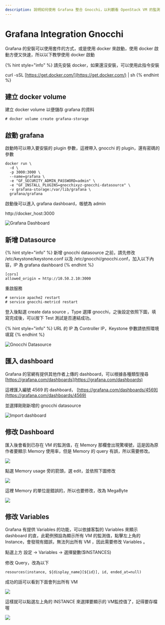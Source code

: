 ```yaml
---
description: 說明如何使用 Grafana 整合 Gnocchi，以利觀看 OpenStack VM 的監測值
---
```


# Grafana Integration Gnocchi

Grafana 的安裝可以使用套件的方式，或是使用 docker 來啟動，使用 docker 啟動方便又快速，所以以下教學使用 docker 啟動

{% hint style="info" %}
請先安裝 docker，如果還沒安裝，可以使用此指令安裝 

 curl -sSL [https://get.docker.com/](https://get.docker.com/) \| sh
{% endhint %}

## 建立 docker volume

建立 docker volume 以便儲存 grafana 的資料 

```text
# docker volume create grafana-storage
```

## 啟動 grafana

啟動時可以帶入要安裝的 plugin 參數，這裡帶入 gnocchi 的 plugin，還有密碼的參數

```text
docker run \
  -d \
  -p 3000:3000 \
  --name=grafana \
  -e "GF_SECURITY_ADMIN_PASSWORD=admin" \
  -e "GF_INSTALL_PLUGINS=gnocchixyz-gnocchi-datasource" \
  -v grafana-storage:/var/lib/grafana \
  grafana/grafana
```

啟動後可以進入 grafana dashboard，帳號為 admin

 http://docker\_host:3000

![Grafana Dashboard](../.gitbook/assets/grafana_dash.jpg)

## 新增 Datasource

{% hint style="info" %}
新增 gnocchi datasource 之前，請先修改 /etc/keystone/keystone.conf 以及 /etc/gnocchi/gnocchi.conf，加入以下內容，IP 為 grafana dashboard
{% endhint %}

```text
[cors]
allowed_origin = http://10.50.2.10:3000
```

重啟服務

```text
# service apache2 restart
# service gnocchi-metricd restart
```

登入後點選 create data source ，Type 選擇 gnocchi，之後設定依照下圖，填寫完成後，可以按下 Test 測試是否連結成功。

{% hint style="info" %}
URL 的 IP 為 Controller IP，Keystone 參數請依照環境填寫
{% endhint %}

![Gnocchi Datasource](../.gitbook/assets/grafana_gnocchi%20%281%29.jpg)

## 匯入 dashboard

Grafana 的官網有提供其他作者上傳的 dashboard，可以根據各種類型搜尋 [https://grafana.com/dashboards](https://grafana.com/dashboards)

這裡匯入編號 4569 的 dashboard， [https://grafana.com/dashboards/4569](https://grafana.com/dashboards/4569)

並選擇剛剛新增的 gnocchi datasource

![Import dashboard](../.gitbook/assets/import%20%281%29.JPG)

## 修改 Dashboard

匯入後會看到已存在 VM 的監測值，在 Memory 那欄會出現驚嘆號，這是因為原作者要顯示 Memory 使用率，但是 Memory 的 query 有誤，所以需要修改。

![](../.gitbook/assets/dashboard.JPG)

點選 Memory usage 旁的箭頭，選 edit，並依照下圖修改

![](../.gitbook/assets/memory.JPG)

這裡 Memory 的單位是錯誤的，所以也要修改，改為 MegaByte

![](../.gitbook/assets/unit.JPG)

## 修改 Variables

Grafana 有提供 Variables 的功能，可以依據客製的 Variables 來顯示 dashboard 的直，此範例預設為顯示所有 VM 的監測值，點擊左上角的 Instance，會發現有錯誤，無法列出所有 VM ，因此需要修改 Variables 。

點選上方 設定 -&gt; Variables -&gt; 選擇變數\($INSTANCES\)

修改 Query，改為以下

```text
resources(instance, ${display_name}[${id}], id, ended_at=null)
```

成功的話可以看到下面會列出所有 VM

![](../.gitbook/assets/var.JPG)

這樣就可以點選左上角的 INSTANCE 來選擇要顯示的 VM監控值了，記得要存檔喔

![](../.gitbook/assets/all.JPG)

